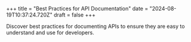 +++
title = "Best Practices for API Documentation"
date = "2024-08-19T10:37:24.720Z"
draft = false
+++

  Discover best practices for documenting APIs to ensure they are easy to understand and use for developers.
        